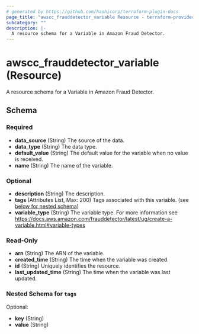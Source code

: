 ```yaml
---
# generated by https://github.com/hashicorp/terraform-plugin-docs
page_title: "awscc_frauddetector_variable Resource - terraform-provider-awscc"
subcategory: ""
description: |-
  A resource schema for a Variable in Amazon Fraud Detector.
---
```


# awscc_frauddetector_variable (Resource)

A resource schema for a Variable in Amazon Fraud Detector.



<!-- schema generated by tfplugindocs -->
## Schema

### Required

- **data_source** (String) The source of the data.
- **data_type** (String) The data type.
- **default_value** (String) The default value for the variable when no value is received.
- **name** (String) The name of the variable.

### Optional

- **description** (String) The description.
- **tags** (Attributes List, Max: 200) Tags associated with this variable. (see [below for nested schema](#nestedatt--tags))
- **variable_type** (String) The variable type. For more information see https://docs.aws.amazon.com/frauddetector/latest/ug/create-a-variable.html#variable-types

### Read-Only

- **arn** (String) The ARN of the variable.
- **created_time** (String) The time when the variable was created.
- **id** (String) Uniquely identifies the resource.
- **last_updated_time** (String) The time when the variable was last updated.

<a id="nestedatt--tags"></a>
### Nested Schema for `tags`

Optional:

- **key** (String)
- **value** (String)


